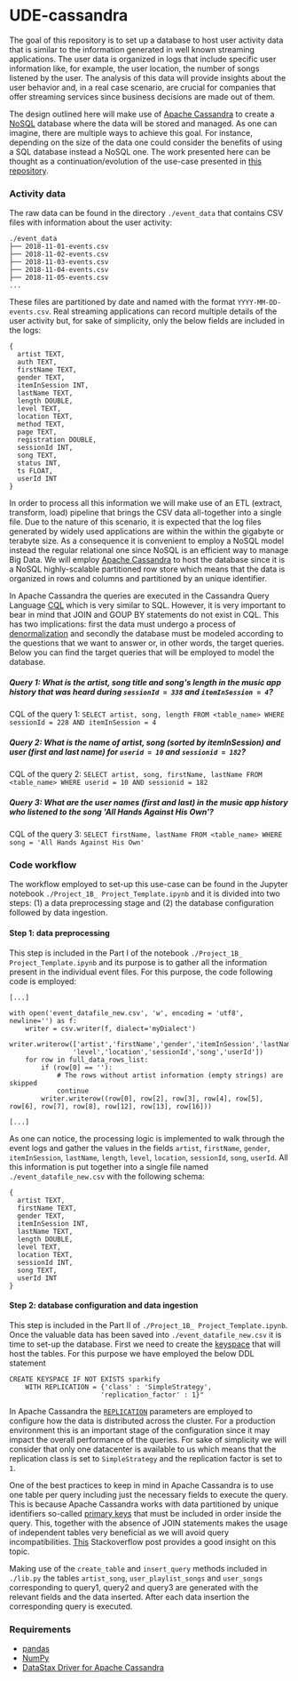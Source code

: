 # UDE-cassandra

The goal of this repository is to set up a database to host user activity data that is similar to the information generated in well known streaming applications. The user data is organized in logs that include specific user information like, for example, the user location, the number of songs listened by the user. The analysis of this data will provide insights about the user behavior and, in a real case scenario, are crucial for companies that offer streaming services since business decisions are made out of them.

The design outlined here will make use of [Apache Cassandra](https://cassandra.apache.org/) to create a [NoSQL](https://www.xenonstack.com/blog/nosql-databases/) database where the data will be stored and managed. As one can imagine, there are multiple ways to achieve this goal. For instance, depending on the size of the data one could consider the benefits of using a SQL database instead a NoSQL one. The work presented here can be thought as a continuation/evolution of the use-case presented in [this repository](https://github.com/juferafo/UDE-postgres).

### Activity data

The raw data can be found in the directory `./event_data` that contains CSV files with information about the user activity:

```
./event_data
├── 2018-11-01-events.csv
├── 2018-11-02-events.csv
├── 2018-11-03-events.csv
├── 2018-11-04-events.csv
├── 2018-11-05-events.csv
...
```

These files are partitioned by date and named with the format `YYYY-MM-DD-events.csv`. Real streaming applications can record multiple details of the user activity but, for sake of simplicity, only the below fields are included in the logs:

```
{
  artist TEXT,
  auth TEXT,
  firstName TEXT,
  gender TEXT,
  itemInSession INT,
  lastName TEXT,
  length DOUBLE,
  level TEXT,
  location TEXT,
  method TEXT,
  page TEXT,
  registration DOUBLE,
  sessionId INT,
  song TEXT,
  status INT,
  ts FLOAT,
  userId INT
}
```

In order to process all this information we will make use of an ETL (extract, transform, load) pipeline that brings the CSV data all-together into a single file. Due to the nature of this scenario, it is expected that the log files generated by widely used applications are within the within the gigabyte or terabyte size. As a consequence it is convenient to employ a NoSQL model instead the regular relational one since NoSQL is an efficient way to manage Big Data. We will employ [Apache Cassandra](https://github.com/apache/cassandra) to host the database since it is a NoSQL highly-scalable partitioned row store which means that the data is organized in rows and columns and partitioned by an unique identifier.

In Apache Cassandra the queries are executed in the Cassandra Query Language [CQL](https://cassandra.apache.org/doc/latest/cql/) which is very similar to SQL. However, it is very important to bear in mind that JOIN and GOUP BY statements do not exist in CQL. This has two implications: first the data must undergo a process of [denormalization](https://www.datastax.com/blog/basic-rules-cassandra-data-modeling) and secondly the database must be modeled according to the questions that we want to answer or, in other words, the target queries. Below you can find the target queries that will be employed to model the database.

##### Query 1: What is the artist, song title and song's length in the music app history that was heard during `sessionId = 338` and `itemInSession = 4`?

CQL of the query 1: `SELECT artist, song, length FROM <table_name> WHERE sessionId = 228 AND itemInSession = 4`

##### Query 2: What is the name of artist, song (sorted by itemInSession) and user (first and last name) for `userid = 10` and `sessionid = 182`?

CQL of the query 2: `SELECT artist, song, firstName, lastName FROM <table_name> WHERE userid = 10 AND sessionid = 182`

##### Query 3: What are the user names (first and last) in the music app history who listened to the song 'All Hands Against His Own'?

CQL of the query 3: `SELECT firstName, lastName FROM <table_name> WHERE song = 'All Hands Against His Own'`

### Code workflow

The workflow employed to set-up this use-case can be found in the Jupyter notebook `./Project_1B_ Project_Template.ipynb` and it is divided into two steps: (1) a data preprocessing stage and (2) the database configuration followed by data ingestion.

#### Step 1: data preprocessing

This step is included in the Part I of the notebook `./Project_1B_ Project_Template.ipynb` and its purpose is to gather all the information present in the individual event files. For this purpose, the code following code is employed:

```
[...]

with open('event_datafile_new.csv', 'w', encoding = 'utf8', newline='') as f:
    writer = csv.writer(f, dialect='myDialect')
    writer.writerow(['artist','firstName','gender','itemInSession','lastName','length',\
                'level','location','sessionId','song','userId'])
    for row in full_data_rows_list:
        if (row[0] == ''):
            # The rows without artist information (empty strings) are skipped
            continue
        writer.writerow((row[0], row[2], row[3], row[4], row[5], row[6], row[7], row[8], row[12], row[13], row[16]))

[...]
```

As one can notice, the processing logic is implemented to walk through the event logs and gather the values in the fields `artist`, `firstName`, `gender`, `itemInSession`, `lastName`, `length`, `level`, `location`, `sessionId`, `song`, `userId`. All this information is put together into a single file named `./event_datafile_new.csv` with the following schema:

```
{
  artist TEXT,
  firstName TEXT,
  gender TEXT,
  itemInSession INT,
  lastName TEXT,
  length DOUBLE,
  level TEXT,
  location TEXT,
  sessionId INT,
  song TEXT,
  userId INT
}
```

#### Step 2: database configuration and data ingestion

This step is included in the Part II of `./Project_1B_ Project_Template.ipynb`. Once the valuable data has been saved into `./event_datafile_new.csv` it is time to set-up the database. First we need to create the [keyspace](https://cassandra.apache.org/doc/latest/cql/ddl.html#create-keyspace) that will host the tables. For this purpose we have employed the below DDL statement

```
CREATE KEYSPACE IF NOT EXISTS sparkify
    WITH REPLICATION = {'class' : 'SimpleStrategy',
                       'replication_factor' : 1}"
```

In Apache Cassandra the [`REPLICATION`](https://docs.datastax.com/en/cassandra-oss/3.x/cassandra/architecture/archDataDistributeReplication.html) parameters are employed to configure how the data is distributed across the cluster. For a production environment this is an important stage of the configuration since it may impact the overall performance of the queries. For sake of simplicity we will consider that only one datacenter is available to us which means that the replication class is set to `SimpleStrategy` and the replication factor is set to `1`.

One of the best practices to keep in mind in Apache Cassandra is to use one table per query including just the necessary fields to execute the query. This is because Apache Cassandra works with data partitioned by unique identifiers so-called [primary keys](https://www.datastax.com/blog/most-important-thing-know-cassandra-data-modeling-primary-key) that must be included in order inside the query. This, together with the absence of JOIN statements makes the usage of independent tables very beneficial as we will avoid query incompatibilities. [This](https://stackoverflow.com/questions/24949676/difference-between-partition-key-composite-key-and-clustering-key-in-cassandra) Stackoverflow post provides a good insight on this topic.

Making use of the `create_table` and `insert_query` methods included in `./lib.py` the tables `artist_song`, `user_playlist_songs` and `user_songs` corresponding to query1, query2 and query3 are generated with the relevant fields and the data inserted. After each data insertion the corresponding query is executed.

### Requirements

* [pandas](https://pandas.pydata.org/getting_started.html)
* [NumPy](https://numpy.org/install/)
* [DataStax Driver for Apache Cassandra](https://github.com/datastax/python-driver#datastax-driver-for-apache-cassandra)
